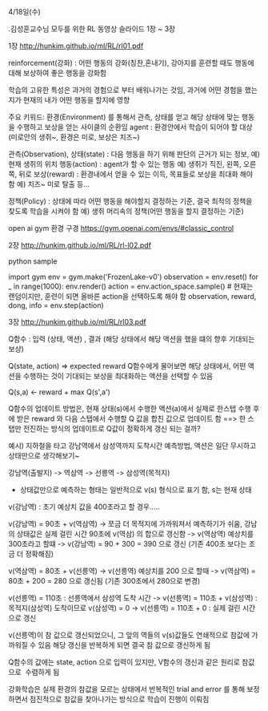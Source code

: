4/18일(수)

.김성훈교수님 모두를 위한 RL 동영상 슬라이드 1장 ~ 3장

1장
http://hunkim.github.io/ml/RL/rl01.pdf

reinforcement(강화) : 어떤 행동의 강화(칭찬,혼내기), 강아지를 훈련할 때도 행동에 대해 보상하여 좋은 행동을 강화함

학습의 고유한 특성은 과거의 경험으로 부터 배워나가는 것임, 과거에 어떤 경험을 했는지가 현재의 내가 어떤 행동을 할지에 영향

주요 키워드:
환경(Environment) 를 통해서 관측, 상태를 얻고 해당 상태에 맞는 행동을 수행하고 보상을 얻는 사이클의 순환임
agent : 환경안에서 학습이 되어야 할 대상 (미로안의 생쥐~, 환경은 미로, 보상은 치즈~)

관측(Observation), 상태(state) : 다음 행동을 하기 위해 판단의 근거가 되는 정보, 예) 현재 생쥐의 위치
행동(action) : agent가 할 수 있는 행동  예) 생쥐가 직진, 왼쪽, 오른쪽, 뒤로
보상(reward) : 환경내에서 얻을 수 있는 이득, 목표들로 보상을 최대화 해야 함  예) 치즈~ 미로 탈출 등...

정책(Policy) : 상태에 따라 어떤 행동을 해야할지 결정하는 기준, 결국 최적의 정책을 찾도록 학습을 시켜야 함  예) 생쥐 머리속의 정책(어떤 행동을 할지 결정하는 기준)


open ai gym 환경 구경
https://gym.openai.com/envs/#classic_control

2장
http://hunkim.github.io/ml/RL/rl-l02.pdf

python sample

import gym
env = gym.make('FrozenLake-v0')
observation = env.reset()
for _ in range(1000):
  env.render()
  action = env.action_space.sample()  # 현재는 랜덤이지만, 훈련이 되면 올바른 action을 선택하도록 해야 함
  observation, reward, dong, info = env.step(action)



3장
http://hunkim.github.io/ml/RL/rl03.pdf

Q함수 : 입력 (상태, 액션) , 결과 (해당 상태에서 해당 액션을 했을 떄의 향후 기대되는 보상)

Q(state, action) => expected reward
Q함수에게 물어보면 해당 상태에서, 어떤 액션을 수행하는 것이 기대되는 보상을 최대화하는 액션을 선택할 수 있음

Q(s,a) <- reward + max Q(s',a')

Q함수의 업데이트 방법은, 
현재 상태(s)에서 수행한 액션(a)에서 실제로 한스텝 수행 후에 받은 reward 와 다음 스탭에서 수행할 Q 값을 합친 값으로 업데이트 함
==> 한 스탭만 전진하는 방식의 업데이트로 Q값이 정확하게 갱신 되는 걸까?

예시) 
지하철을 타고 강남역에서 삼성역까지 도착시간 예측방법, 액션은 일단 무시하고 상태만으로 생각해보기~

강남역(출발지) -> 역삼역 -> 선릉역 -> 삼성역(목적지) 

* 상태값만으로 예측하는 형태는 일반적으로 v(s) 형식으로 표기 함, s는 현재 상태

v(강남역) : 초기 예상치 값을 400초라고 할 경우.....

v(강남역) = 90초 + v(역삼역)
-> 쪼금 더 목적지에 가까워져서 예측하기가 쉬움, 강남의 상태값은 실제 걸린 시간 90초에 v(역삼) 의 합으로 갱신함
-> v(역삼역) 예상치를 300초라고 할떄
-> v(강남역) = 90 + 300 = 390 으로 갱신 (기존 400초 보다는 조금 더 정확해짐)


v(역삼역) = 80초 + v(선릉역)
-> v(선릉역) 예상치를 200 으로 할때
-> v(역삼역) = 80초 + 200 = 280 으로 갱신됨 (기존 300초에서 280으로 변경)

v(선릉역) = 110초  : 선릉역에서 삼성역 도착 시간
-> v(선릉역) = 110초 + v(삼성역) : 목적지(삼성역) 도착이므로 v(삼성역) = 0 
-> v(선릉역) = 110초 + 0 :  실제 걸린 시간으로 갱신

v(선릉역)이 참 값으로 갱신되었으니, 그 앞의 역들의 v(s)값들도 연쇄적으로 참값에 가까워질 수 있음
해당 갱신을 반복하게 되면 결국 참 값으로 갱신하게 됨

Q함수의 값에는 state, action 으로 입력이 있지만, V함수의 갱신과 같은 원리로 참값으로  수렴하게 됨

강화학습은 실제 환경의 참값을 모르는 상태에서 반복적인 trial and error 를 통해 보정하면서 점진적으로
참값을 찾아나가는 방식으로 학습이 진행이 이뤄짐







